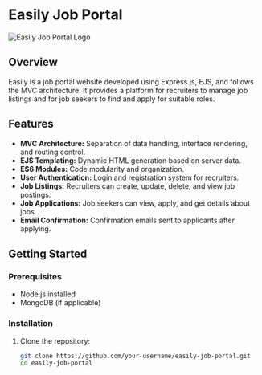 # Easily Job Portal

![Easily Job Portal Logo](url-to-your-logo.png)

## Overview

Easily is a job portal website developed using Express.js, EJS, and follows the MVC architecture. It provides a platform for recruiters to manage job listings and for job seekers to find and apply for suitable roles.

## Features

- **MVC Architecture:** Separation of data handling, interface rendering, and routing control.
- **EJS Templating:** Dynamic HTML generation based on server data.
- **ES6 Modules:** Code modularity and organization.
- **User Authentication:** Login and registration system for recruiters.
- **Job Listings:** Recruiters can create, update, delete, and view job postings.
- **Job Applications:** Job seekers can view, apply, and get details about jobs.
- **Email Confirmation:** Confirmation emails sent to applicants after applying.

## Getting Started

### Prerequisites

- Node.js installed
- MongoDB (if applicable)

### Installation

1. Clone the repository:
   ```bash
   git clone https://github.com/your-username/easily-job-portal.git
   cd easily-job-portal
